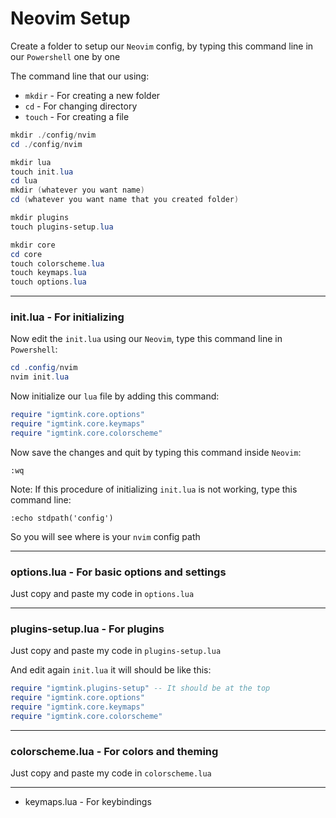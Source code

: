 # Neovim Setup

Create a folder to setup our `Neovim` config, by typing this command line in our `Powershell` one by one

The command line that our using:
- `mkdir` - For creating a new folder
- `cd` - For changing directory
- `touch` - For creating a file

```powershell
mkdir ./config/nvim
cd ./config/nvim

mkdir lua
touch init.lua
cd lua
mkdir (whatever you want name)
cd (whatever you want name that you created folder)

mkdir plugins
touch plugins-setup.lua

mkdir core
cd core
touch colorscheme.lua
touch keymaps.lua
touch options.lua
```

***

### init.lua - For initializing

Now edit the `init.lua` using our `Neovim`, type this command line in `Powershell`: 

```powershell
cd .config/nvim
nvim init.lua
```

Now initialize our `lua` file by adding this command:

```lua
require "igmtink.core.options"
require "igmtink.core.keymaps"
require "igmtink.core.colorscheme"
```

Now save the changes and quit by typing this command inside `Neovim`:

```nvim
:wq
```

Note: If this procedure of initializing `init.lua` is not working, type this command line:

```nvim
:echo stdpath('config')
```

So you will see where is your `nvim` config path

***

### options.lua - For basic options and settings

Just copy and paste my code in `options.lua`

***

### plugins-setup.lua - For plugins

Just copy and paste my code in `plugins-setup.lua`

And edit again `init.lua` it will should be like this:

```lua
require "igmtink.plugins-setup" -- It should be at the top
require "igmtink.core.options"
require "igmtink.core.keymaps"
require "igmtink.core.colorscheme"
```

***

### colorscheme.lua - For colors and theming

Just copy and paste my code in `colorscheme.lua`

***

- keymaps.lua - For keybindings

